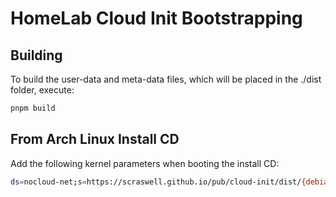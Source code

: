 # HomeLab Cloud Init Bootstrapping
## Building
To build the user-data and meta-data files, which will be placed in the ./dist
folder, execute:
```sh
pnpm build
```

## From Arch Linux Install CD
Add the following kernel parameters when booting the install CD:
```bash
ds=nocloud-net;s=https://scraswell.github.io/pub/cloud-init/dist/{debian,arch}/ my_cloud_init_config={"user":"{username}","hostname":"{somehostname}"}
```